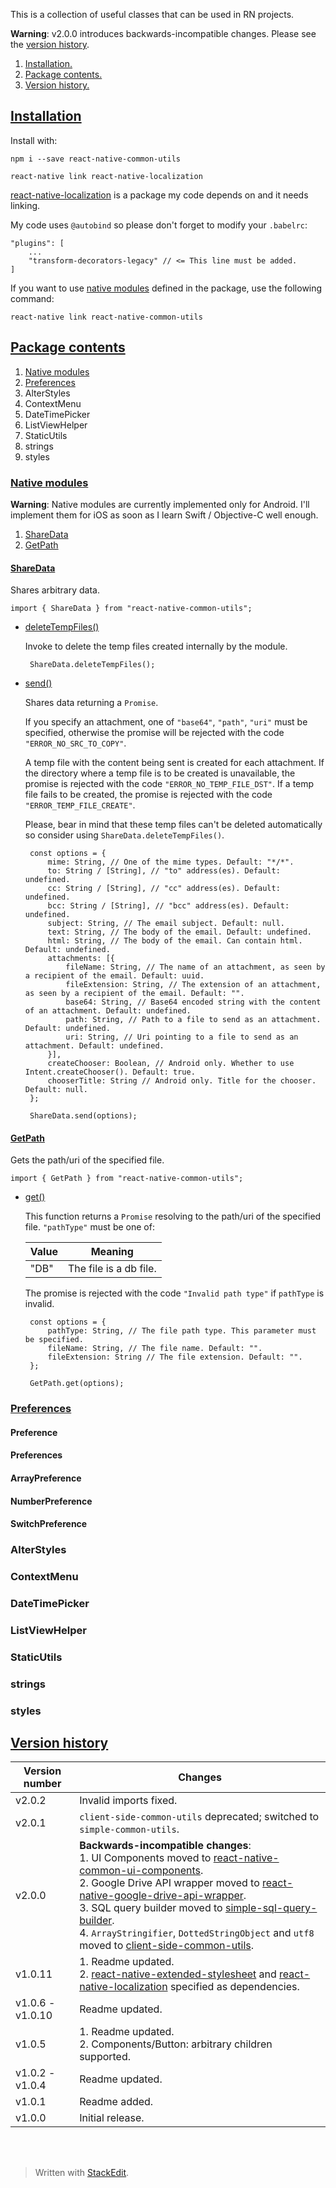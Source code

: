 This is a collection of useful classes that can be used in RN projects.

**Warning**: v2.0.0 introduces backwards-incompatible changes. Please see the [version history](#versionHistory).

 1. <a name="cInstallation">[Installation.](#installation)</a>
 1. <a name="cPackageContents">[Package contents.](#packageContents)</a>
 1. <a name="cVersionHistory">[Version history.](#versionHistory)</a>

## <a name="installation">[Installation<i class="icon-up"></i>](#cInstallation)</a>
Install with:

    npm i --save react-native-common-utils
    
    react-native link react-native-localization
    
[react-native-localization](https://www.npmjs.com/package/react-native-localization) is a package my code depends on and it needs linking.

My code uses `@autobind` so please don't forget to modify your `.babelrc`:

    "plugins": [
        ...
        "transform-decorators-legacy" // <= This line must be added.
    ] 

If you want to use [native modules](#nativeModules) defined in the package, use the following command:

    react-native link react-native-common-utils

## <a name="packageContents">[Package contents<i class="icon-up"></i>](#cPackageContents)</a>

 1. <a name="cNativeModules">[Native modules](#nativeModules)</a>
 1. <a name="cPreferences">[Preferences](#preferences)</a>
 1. AlterStyles
 1. ContextMenu
 1. DateTimePicker
 1. ListViewHelper
 1. StaticUtils
 1. strings
 1. styles
 
### <a name="nativeModules">[Native modules<i class="icon-up"></i>](#cNativeModules)</a>

**Warning**: Native modules are currently implemented only for Android. I'll implement them for iOS as soon as I learn Swift / Objective-C well enough.

 1. <a name="cShareData">[ShareData](#shareData)</a>
 1. <a name="cGetPath">[GetPath](#getPath)</a>

#### <a name="shareData">[ShareData<i class="icon-up"></i>](#cShareData)</a>

Shares arbitrary data.

    import { ShareData } from "react-native-common-utils";

 - [deleteTempFiles()<i class="icon-up"></i>](#shareData)</a>
    
    Invoke to delete the temp files created internally by the module.
    
        ShareData.deleteTempFiles();
        
 - [send()<i class="icon-up"></i>](#shareData)
    
    Shares data returning a `Promise`.
    
    If you specify an attachment, one of `"base64"`, `"path"`, `"uri"` must be specified, otherwise the promise will be rejected with the code `"ERROR_NO_SRC_TO_COPY"`.
    
    A temp file with the content being sent is created for each attachment. If the directory where a temp file is to be created is unavailable, the promise is rejected with the code `"ERROR_NO_TEMP_FILE_DST"`. If a temp file fails to be created, the promise is rejected with the code `"ERROR_TEMP_FILE_CREATE"`.
    
    Please, bear in mind that these temp files can't be deleted automatically so consider using `ShareData.deleteTempFiles()`. 
    
        const options = {
	        mime: String, // One of the mime types. Default: "*/*".
	        to: String / [String], // "to" address(es). Default: undefined.
	        cc: String / [String], // "cc" address(es). Default: undefined.
	        bcc: String / [String], // "bcc" address(es). Default: undefined.
	        subject: String, // The email subject. Default: null.
	        text: String, // The body of the email. Default: undefined.
	        html: String, // The body of the email. Can contain html. Default: undefined.
	        attachments: [{
		        fileName: String, // The name of an attachment, as seen by a recipient of the email. Default: uuid.
		        fileExtension: String, // The extension of an attachment, as seen by a recipient of the email. Default: "".
		        base64: String, // Base64 encoded string with the content of an attachment. Default: undefined.
		        path: String, // Path to a file to send as an attachment. Default: undefined.
		        uri: String, // Uri pointing to a file to send as an attachment. Default: undefined.
		    }],
		    createChooser: Boolean, // Android only. Whether to use Intent.createChooser(). Default: true.
		    chooserTitle: String // Android only. Title for the chooser. Default: null.
		};
		
        ShareData.send(options);

#### <a name="getPath">[GetPath<i class="icon-up"></i>](#cGetPath)</a>

Gets the path/uri of the specified file.

    import { GetPath } from "react-native-common-utils";

 - [get()<i class="icon-up"></i>](#getPath)

    This function returns a `Promise` resolving to the path/uri of the specified file. `"pathType"` must be one of:
    
    Value|Meaning
    -|-
    "DB"|The file is a db file.
    
    The promise is rejected with the code `"Invalid path type"` if `pathType` is invalid.
    
        const options = {
            pathType: String, // The file path type. This parameter must be specified.
            fileName: String, // The file name. Default: "".
            fileExtension: String // The file extension. Default: "".
        };
        
        GetPath.get(options);




### <a name="preferences">[Preferences<i class="icon-up"></i>](#cPreferences)</a>

#### Preference
#### Preferences
#### ArrayPreference
#### NumberPreference
#### SwitchPreference

### AlterStyles
### ContextMenu
### DateTimePicker
### ListViewHelper
### StaticUtils
### strings
### styles

## <a name="versionHistory">[Version history<i class="icon-up"></i>](#cVersionHistory)</a>

Version number|Changes
-|-
v2.0.2|Invalid imports fixed.
v2.0.1|`client-side-common-utils` deprecated; switched to `simple-common-utils`.
v2.0.0|**Backwards-incompatible changes**:<br>1.&nbsp;UI Components moved to [react-native-common-ui-components](https://www.npmjs.com/package/react-native-common-ui-components).<br>2.&nbsp;Google Drive API wrapper moved to [react-native-google-drive-api-wrapper](https://www.npmjs.com/package/react-native-google-drive-api-wrapper).<br>3.&nbsp;SQL query builder moved to [simple-sql-query-builder](https://www.npmjs.com/package/simple-sql-query-builder).<br> 4.&nbsp;`ArrayStringifier`, `DottedStringObject` and `utf8` moved to [client-side-common-utils](https://www.npmjs.com/package/client-side-common-utils).
v1.0.11|1.&nbsp;Readme updated.<br>2.&nbsp;[react-native-extended-stylesheet](https://www.npmjs.com/package/react-native-extended-stylesheet) and [react-native-localization](https://www.npmjs.com/package/react-native-localization) specified as dependencies.
v1.0.6 - v1.0.10|Readme updated.
v1.0.5|1.&nbsp;Readme updated.<br>2.&nbsp;Components/Button: arbitrary children supported.
v1.0.2 - v1.0.4|Readme updated.
v1.0.1|Readme added.
v1.0.0|Initial release.
<br><br>
> Written with [StackEdit](https://stackedit.io/).
